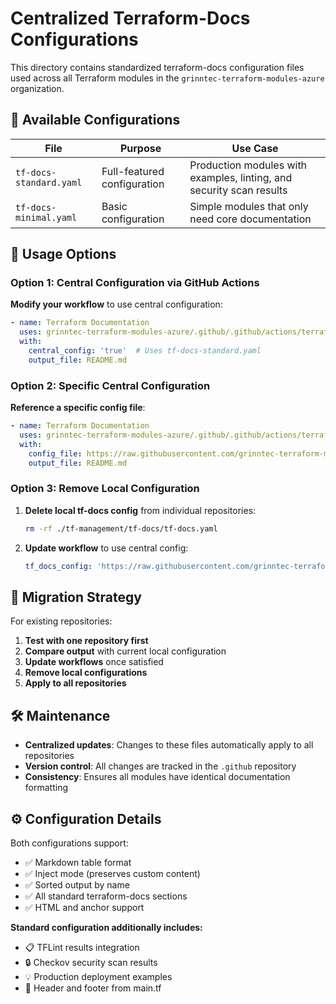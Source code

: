 # Centralized Terraform-Docs Configurations

This directory contains standardized terraform-docs configuration files used across all Terraform modules in the `grinntec-terraform-modules-azure` organization.

## 📁 Available Configurations

| File | Purpose | Use Case |
|------|---------|----------|
| `tf-docs-standard.yaml` | Full-featured configuration | Production modules with examples, linting, and security scan results |
| `tf-docs-minimal.yaml` | Basic configuration | Simple modules that only need core documentation |

## 🚀 Usage Options

### Option 1: Central Configuration via GitHub Actions

**Modify your workflow** to use central configuration:

```yaml
- name: Terraform Documentation
  uses: grinntec-terraform-modules-azure/.github/.github/actions/terraform-docs@main
  with:
    central_config: 'true'  # Uses tf-docs-standard.yaml
    output_file: README.md
```

### Option 2: Specific Central Configuration

**Reference a specific config file**:

```yaml
- name: Terraform Documentation
  uses: grinntec-terraform-modules-azure/.github/.github/actions/terraform-docs@main
  with:
    config_file: https://raw.githubusercontent.com/grinntec-terraform-modules-azure/.github/main/terraform-configs/tf-docs-minimal.yaml
    output_file: README.md
```

### Option 3: Remove Local Configuration

1. **Delete local tf-docs config** from individual repositories:
   ```bash
   rm -rf ./tf-management/tf-docs/tf-docs.yaml
   ```

2. **Update workflow** to use central config:
   ```yaml
   tf_docs_config: 'https://raw.githubusercontent.com/grinntec-terraform-modules-azure/.github/main/terraform-configs/tf-docs-standard.yaml'
   ```

## 🔄 Migration Strategy

For existing repositories:

1. **Test with one repository first**
2. **Compare output** with current local configuration 
3. **Update workflows** once satisfied
4. **Remove local configurations**
5. **Apply to all repositories**

## 🛠️ Maintenance

- **Centralized updates**: Changes to these files automatically apply to all repositories
- **Version control**: All changes are tracked in the `.github` repository
- **Consistency**: Ensures all modules have identical documentation formatting

## ⚙️ Configuration Details

Both configurations support:
- ✅ Markdown table format
- ✅ Inject mode (preserves custom content)
- ✅ Sorted output by name
- ✅ All standard terraform-docs sections
- ✅ HTML and anchor support

**Standard configuration additionally includes:**
- 📋 TFLint results integration
- 🔒 Checkov security scan results
- 💡 Production deployment examples
- 📄 Header and footer from main.tf
